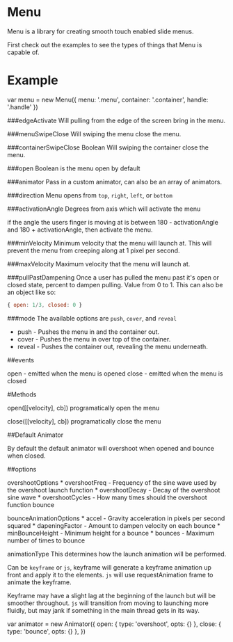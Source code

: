 # Menu

  Menu is a library for creating smooth touch enabled slide menus.

  First check out the examples to see the types of things that Menu 
is capable of.

# Example

var menu = new Menu({
  menu: '.menu',
  container: '.container',
  handle: '.handle'
})

###edgeActivate
  Will pulling from the edge of the screen bring in
the menu.

###menuSwipeClose
  Will swiping the menu close the menu.

###containerSwipeClose Boolean
  Will swiping the container close the menu.

###open Boolean
  is the menu open by default

###animator
  Pass in a custom animator, can also be an array of
animators.

###direction
  Menu opens from `top`, `right`, `left`, or `bottom`

###activationAngle
  Degrees from axis which will activate the menu 

  if the angle the users finger is moving at is between
180 - activationAngle and 180 + activationAngle, then
activate the menu.

###minVelocity
  Minimum velocity that the menu will launch at. This will prevent
  the menu from creeping along at 1 pixel per second.

###maxVelocity
  Maximum velocity that the menu will launch at.

###pullPastDampening 
	Once a user has pulled the menu past it's open or closed state, 
percent to dampen pulling.  Value from 0 to 1.  This can also be 
an object like so:

```javascript
{ open: 1/3, closed: 0 }
```

###mode
  The available options are `push`, `cover`, and `reveal`

  * push - Pushes the menu in and the container out.
  * cover - Pushes the menu in over top of the container.
  * reveal - Pushes the container out, revealing the menu underneath.

##events

open - emitted when the menu is opened
close - emitted when the menu is closed

#Methods

open([[velocity], cb])
  programatically open the menu

close([[velocity], cb])
  programatically close the menu

##Default Animator

  By default the default animator will overshoot when opened and bounce when
closed.

##options

overshootOptions
	* overshootFreq - Frequency of the sine wave used by the overshoot launch function
	* overshootDecay - Decay of the overshoot sine wave
	* overshootCycles - How many times should the overshoot function bounce

bounceAnimationOptions
	* accel - Gravity acceleration in pixels per second squared
	* dapeningFactor - Amount to dampen velocity on each bounce
	* minBounceHeight - Minimum height for a bounce
	* bounces - Maximum number of times to bounce

animationType
  This determines how the launch animation will be performed. 

  Can be `keyframe` or `js`, keyframe will generate a keyframe animation up front 
and apply it to the elements.  `js` will use requestAnimation frame to animate the
keyframe.  

  Keyframe may have a slight lag at the beginning of the launch but will be smoother
throughout.  `js` will transition from moving to launching more fluidly, but may
jank if something in the main thread gets in its way.

var animator = new Animator({
	open: {
	  type: 'overshoot',
	  opts: {}
	},
	close: {
	  type: 'bounce',
	  opts: {}
	}, 
})